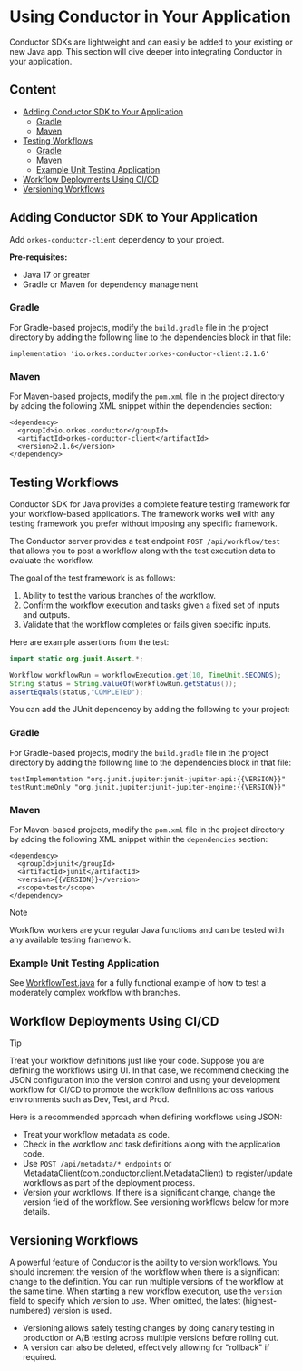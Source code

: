 # Using Conductor in Your Application

Conductor SDKs are lightweight and can easily be added to your existing or new Java app. This section will dive deeper into integrating Conductor in your application.

## Content

<!-- START doctoc generated TOC please keep comment here to allow auto update -->
<!-- DON'T EDIT THIS SECTION, INSTEAD RE-RUN doctoc TO UPDATE -->
<!-- END doctoc generated TOC please keep comment here to allow auto update -->

- [Adding Conductor SDK to Your Application](#adding-conductor-sdk-to-your-application)
  - [Gradle](#gradle)
  - [Maven](#maven)
- [Testing Workflows](#testing-workflows)
  - [Gradle](#gradle-1)
  - [Maven](#maven-1)
  - [Example Unit Testing Application](#example-unit-testing-application)
- [Workflow Deployments Using CI/CD](#workflow-deployments-using-cicd)
- [Versioning Workflows](#versioning-workflows)

<!-- END doctoc generated TOC please keep comment here to allow auto update -->

## Adding Conductor SDK to Your Application

Add `orkes-conductor-client` dependency to your project.

**Pre-requisites:**
- Java 17 or greater
- Gradle or Maven for dependency management

### Gradle

For Gradle-based projects, modify the `build.gradle` file in the project directory by adding the following line to the dependencies block in that file:

```
implementation 'io.orkes.conductor:orkes-conductor-client:2.1.6'
```

### Maven

For Maven-based projects, modify the `pom.xml` file in the project directory by adding the following XML snippet within the dependencies section:

```
<dependency>
  <groupId>io.orkes.conductor</groupId>
  <artifactId>orkes-conductor-client</artifactId>
  <version>2.1.6</version>
</dependency>
```

## Testing Workflows

Conductor SDK for Java provides a complete feature testing framework for your workflow-based applications. The framework works well with any testing framework you prefer without imposing any specific framework.

The Conductor server provides a test endpoint `POST /api/workflow/test` that allows you to post a workflow along with the test execution data to evaluate the workflow.

The goal of the test framework is as follows:

1. Ability to test the various branches of the workflow.
2. Confirm the workflow execution and tasks given a fixed set of inputs and outputs.
3. Validate that the workflow completes or fails given specific inputs.

Here are example assertions from the test:

```java
import static org.junit.Assert.*;

Workflow workflowRun = workflowExecution.get(10, TimeUnit.SECONDS);
String status = String.valueOf(workflowRun.getStatus());
assertEquals(status,"COMPLETED");
```
You can add the JUnit dependency by adding the following to your project:

### Gradle

For Gradle-based projects, modify the `build.gradle` file in the project directory by adding the following line to the dependencies block in that file:

```
testImplementation "org.junit.jupiter:junit-jupiter-api:{{VERSION}}"
testRuntimeOnly "org.junit.jupiter:junit-jupiter-engine:{{VERSION}}"
```

### Maven

For Maven-based projects, modify the `pom.xml` file in the project directory by adding the following XML snippet within the `dependencies` section:

```
<dependency>
  <groupId>junit</groupId>
  <artifactId>junit</artifactId>
  <version>{{VERSION}}</version>
  <scope>test</scope>
</dependency>
```

>[!note]
>Workflow workers are your regular Java functions and can be tested with any available testing framework.

### Example Unit Testing Application

See [WorkflowTest.java](../examples/java/io/orkes/conductor/sdk/WorkflowTest.java) for a fully functional example of how to test a moderately complex workflow with branches.

## Workflow Deployments Using CI/CD

>[!tip]
>Treat your workflow definitions just like your code. Suppose you are defining the workflows using UI. In that case, we recommend checking the JSON configuration into the version control and using your development workflow for CI/CD to promote the workflow definitions across various environments such as Dev, Test, and Prod.

Here is a recommended approach when defining workflows using JSON:

- Treat your workflow metadata as code.
- Check in the workflow and task definitions along with the application code.
- Use `POST /api/metadata/* endpoints` or MetadataClient(com.conductor.client.MetadataClient) to register/update workflows as part of the deployment process.
- Version your workflows. If there is a significant change, change the version field of the workflow. See versioning workflows below for more details.

## Versioning Workflows

A powerful feature of Conductor is the ability to version workflows. You should increment the version of the workflow when there is a significant change to the definition. You can run multiple versions of the workflow at the same time. When starting a new workflow execution, use the `version` field to specify which version to use. When omitted, the latest (highest-numbered) version is used.

- Versioning allows safely testing changes by doing canary testing in production or A/B testing across multiple versions before rolling out.
- A version can also be deleted, effectively allowing for "rollback" if required.
